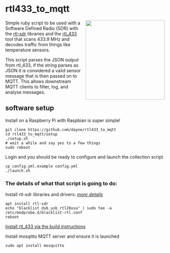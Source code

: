 # rtl433_to_mqtt

<img align="right" width="250" src="../master/temp2rtl_433.JPG">

Simple ruby script to be used with a Software Defined Radio (SDR) with the [rtl-sdr](https://www.rtl-sdr.com/) libraries and the [rtl_433](https://github.com/merbanan/rtl_433) tool that scans 433.9 MHz and decodes traffic from things like temperature sensors.

This script parses the JSON output from rtl_433, if the string parses as JSON it is considered a valid sensor message that is then passed on to MQTT.  This allows downstream MQTT clients to filter, log, and analyse messages.


## software setup

Install on a Raspberry Pi with Raspbian is super simple!

```
git clone https://github.com/dayne/rtl433_to_mqtt
cd rtl433_to_mqtt/setup
./setup.sh
# wait a while and say yes to a few things
sudo reboot
```

Login and you should be ready to configure and launch the collection script
```
cp config.yml.example config.yml
./launch.sh
```

### The details of what that script is going to do:

Install rtl-sdr libraries and drivers: _[more details](https://ranous.files.wordpress.com/2016/03/rtl-sdr4linux_quickstartv10-16.pdf)_

```
apt install rtl-sdr
echo "blacklist dvb_usb_rtl28xxu" | sudo tee -a /etc/modprobe.d/blacklist-rtl.conf
reboot
```

[Install rtl_433 via the build instructions](https://github.com/merbanan/rtl_433/blob/master/BUILDING.md)

Install mosqitto MQTT server and ensure it is launched
```
sudo apt install mosquitto
```

```
